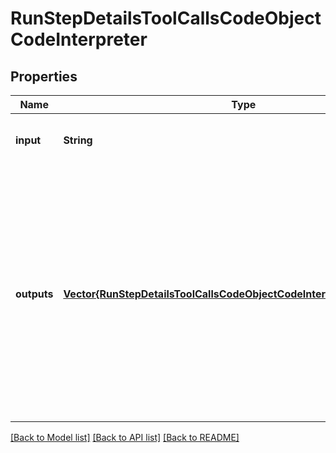 # RunStepDetailsToolCallsCodeObjectCodeInterpreter


## Properties
Name | Type | Description | Notes
------------ | ------------- | ------------- | -------------
**input** | **String** | The input to the Code Interpreter tool call. | [default to nothing]
**outputs** | [**Vector{RunStepDetailsToolCallsCodeObjectCodeInterpreterOutputsInner}**](RunStepDetailsToolCallsCodeObjectCodeInterpreterOutputsInner.md) | The outputs from the Code Interpreter tool call. Code Interpreter can output one or more items, including text (&#x60;logs&#x60;) or images (&#x60;image&#x60;). Each of these are represented by a different object type. | [default to nothing]


[[Back to Model list]](../README.md#models) [[Back to API list]](../README.md#api-endpoints) [[Back to README]](../README.md)


